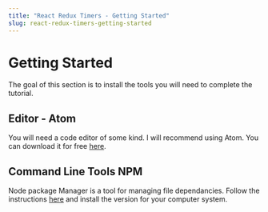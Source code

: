 ```yaml
---
title: "React Redux Timers - Getting Started"
slug: react-redux-timers-getting-started
---
```


# Getting Started

The goal of this section is to install the tools you will need to complete the
tutorial.

## Editor - Atom

You will need a code editor of some kind. I will recommend using Atom. You can 
download it for free [here](https://atom.io).

## Command Line Tools NPM

Node package Manager is a tool for managing file dependancies. Follow the
instructions [here](https://www.npmjs.com/package/npm) and install the version
for your computer system.
